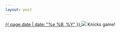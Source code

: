 ```yaml
---
layout: post
---
```


<p>
  <a href="/481">
    <time>{{ page.date | date: "%e %B, %Y" }}</time>
  </a>
  <a href="/481"><img src="{{ site.assets_url }}/481.jpg"/></a>
  <span>Knicks game!</span>
</p>
